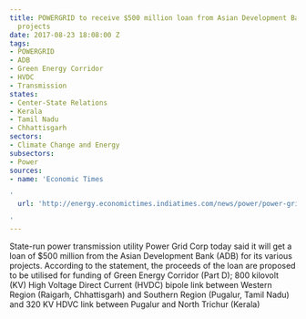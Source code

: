 ```yaml
---
title: POWERGRID to receive $500 million loan from Asian Development Bank for various
  projects
date: 2017-08-23 18:08:00 Z
tags:
- POWERGRID
- ADB
- Green Energy Corridor
- HVDC
- Transmission
states:
- Center-State Relations
- Kerala
- Tamil Nadu
- Chhattisgarh
sectors:
- Climate Change and Energy
subsectors:
- Power
sources:
- name: 'Economic Times

'
  url: 'http://energy.economictimes.indiatimes.com/news/power/power-grid-inks-500-million-loan-pact-with-adb/60128824

'
---
```


State-run power transmission utility Power Grid Corp today said it will get a loan of $500 million from the Asian Development Bank (ADB) for its various projects. According to the statement, the proceeds of the loan are proposed to be utilised for funding of Green Energy Corridor (Part D); 800 kilovolt (KV) High Voltage Direct Current (HVDC) bipole link between Western Region (Raigarh, Chhattisgarh) and Southern Region (Pugalur, Tamil Nadu) and 320 KV HDVC link between Pugalur and North Trichur (Kerala)
